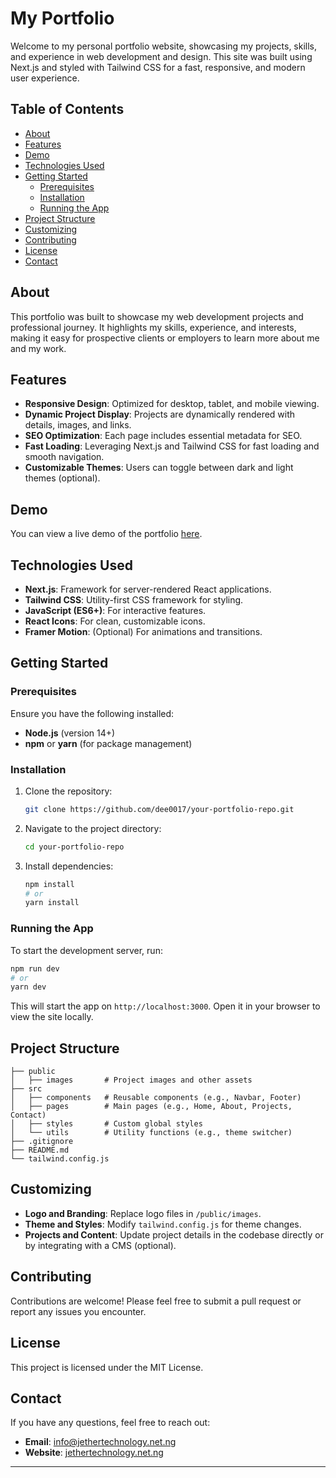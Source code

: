 

# My Portfolio

Welcome to my personal portfolio website, showcasing my projects, skills, and experience in web development and design. This site was built using Next.js and styled with Tailwind CSS for a fast, responsive, and modern user experience.

## Table of Contents

- [About](#about)
- [Features](#features)
- [Demo](#demo)
- [Technologies Used](#technologies-used)
- [Getting Started](#getting-started)
  - [Prerequisites](#prerequisites)
  - [Installation](#installation)
  - [Running the App](#running-the-app)
- [Project Structure](#project-structure)
- [Customizing](#customizing)
- [Contributing](#contributing)
- [License](#license)
- [Contact](#contact)

## About

This portfolio was built to showcase my web development projects and professional journey. It highlights my skills, experience, and interests, making it easy for prospective clients or employers to learn more about me and my work.

## Features

- **Responsive Design**: Optimized for desktop, tablet, and mobile viewing.
- **Dynamic Project Display**: Projects are dynamically rendered with details, images, and links.
- **SEO Optimization**: Each page includes essential metadata for SEO.
- **Fast Loading**: Leveraging Next.js and Tailwind CSS for fast loading and smooth navigation.
- **Customizable Themes**: Users can toggle between dark and light themes (optional).
  
## Demo

You can view a live demo of the portfolio [here](your-portfolio-link).

## Technologies Used

- **Next.js**: Framework for server-rendered React applications.
- **Tailwind CSS**: Utility-first CSS framework for styling.
- **JavaScript (ES6+)**: For interactive features.
- **React Icons**: For clean, customizable icons.
- **Framer Motion**: (Optional) For animations and transitions.

## Getting Started

### Prerequisites

Ensure you have the following installed:

- **Node.js** (version 14+)
- **npm** or **yarn** (for package management)

### Installation

1. Clone the repository:

   ```bash
   git clone https://github.com/dee0017/your-portfolio-repo.git
   ```

2. Navigate to the project directory:

   ```bash
   cd your-portfolio-repo
   ```

3. Install dependencies:

   ```bash
   npm install
   # or
   yarn install
   ```

### Running the App

To start the development server, run:

```bash
npm run dev
# or
yarn dev
```

This will start the app on `http://localhost:3000`. Open it in your browser to view the site locally.

## Project Structure

```
├── public
│   ├── images       # Project images and other assets
├── src
│   ├── components   # Reusable components (e.g., Navbar, Footer)
│   ├── pages        # Main pages (e.g., Home, About, Projects, Contact)
│   ├── styles       # Custom global styles
│   └── utils        # Utility functions (e.g., theme switcher)
├── .gitignore
├── README.md
└── tailwind.config.js
```

## Customizing

- **Logo and Branding**: Replace logo files in `/public/images`.
- **Theme and Styles**: Modify `tailwind.config.js` for theme changes.
- **Projects and Content**: Update project details in the codebase directly or by integrating with a CMS (optional).

## Contributing

Contributions are welcome! Please feel free to submit a pull request or report any issues you encounter.

## License

This project is licensed under the MIT License.

## Contact

If you have any questions, feel free to reach out:

- **Email**: [info@jethertechnology.net.ng](mailto:info@jethertechnology.net.ng)
- **Website**: [jethertechnology.net.ng](https://jethertechnology.net.ng)

--- 
